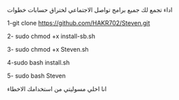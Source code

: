 اداء تجمع لك جميع برامج تواصل الاجتماعي لختراق حسابات 
خطوات


1-git clone https://github.com/HAKR702/Steven.git


2- sudo chmod +x install-sb.sh


3- sudo chmod +x Steven.sh


4-sudo bash install.sh


5- sudo bash Steven


 انا اخلي مسوليتي من استخدامك الاخطاء
